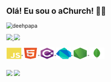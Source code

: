 ## Olá! Eu sou o aChurch! 🖖🏼

 <p align="left"><img src="https://komarev.com/ghpvc/?username=deehpapa" alt="deehpapa"/></p>
 <div>
 <a href="https://github.com/deehpapa">
  <img height="180em" src="https://github-readme-stats.vercel.app/api?username=deehpapa&show_icons=true&theme=material-palenight&include_all_commits=true&count_private=true"/>
  <img height="180em" src="https://github-readme-stats.vercel.app/api/top-langs/?username=deehpapa&hide=objective-c&layout=compact&langs_count=8&theme=material-palenight"/>
<div>
<div style="display: inline_block"><br>
<img align="center" alt="aChurch-Js" height="30" width="40" src="https://raw.githubusercontent.com/devicons/devicon/master/icons/javascript/javascript-plain.svg">
<img align="center" alt="aChurch-HTML" height="30" width="40" src="https://raw.githubusercontent.com/devicons/devicon/master/icons/html5/html5-original.svg">
<img align="center" alt="aChurch-Csharp" height="30" width="40" src="https://raw.githubusercontent.com/devicons/devicon/master/icons/csharp/csharp-original.svg">
<img align="center" alt="aChurch-CSS" height="30" width="40" src="https://raw.githubusercontent.com/devicons/devicon/master/icons/dart/dart-original.svg">
<img align="center" alt="aChurch-CSS" height="30" width="40" src="https://raw.githubusercontent.com/devicons/devicon/master/icons/nodejs/nodejs-original.svg">
<img align="center" alt="aChurch-CSS" height="30" width="40" src="https://raw.githubusercontent.com/devicons/devicon/master/icons/mongodb/mongodb-original.svg">
</div>
  
  ##
  
  <div>
  <a href="https://www.linkedin.com/in/andrepapagimenes/" target="_blank"><img src="https://img.shields.io/badge/-LinkedIn-%230077B5?style=for-the-badge&logo=linkedin&logoColor=white" target="_blank"></a>
  <a href="https://www.instagram.com/deehpapa/" target="_blank"><img src="https://img.shields.io/badge/-Instagram-%23E4405F?style=for-the-badge&logo=instagram&logoColor=white" target="_blank"></a>
</div>
